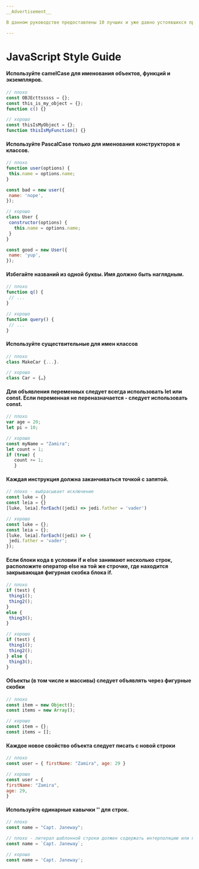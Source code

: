 ```yaml
---
__Advertisement__

В данном руководстве предоставлены 10 лучших и уже давно устоявшихся практик о том, как красиво и правильно писать на JavaScript. 

---
```


# JavaScript Style Guide
#### Используйте camelCase для именования объектов, функций и экземпляров. 
 ```javascript
 // плохо
const OBJEcttsssss = {};
const this_is_my_object = {};
function c() {}

// хорошо
const thisIsMyObject = {};
function thisIsMyFunction() {} 
```
####  Используйте PascalCase только для именования конструкторов и классов.
 ```javascript
// плохо
function user(options) {
  this.name = options.name;
}

const bad = new user({
  name: 'nope',
});

// хорошо
class User {
  constructor(options) {
    this.name = options.name;
  }
}

const good = new User({
  name: 'yup',
});
```
#### Избегайте названий из одной буквы. Имя должно быть наглядным.
 ```javascript
// плохо
function q() {
  // ...
}

// хорошо
function query() {
  // ...
}
```
#### Используйте существительные для имен классов
 ```javascript
// плохо
class MakeCar {...}.

// хорошо
class Car = {…}
```
#### Для объявления переменных следует всегда использовать let или const. Если переменная не переназначается - следует использовать const.
 ```javascript
// плохо
var age = 20;
let pi = 10;

// хорошо
const myName = "Zamira";
let count = 1;
if (true) {
    count += 1;
    }
```
#### Каждая инструкция должна заканчиваться точкой с запятой.
 ```javascript
// плохо - выбрасывает исключение
const luke = {}
const leia = {}
[luke, leia].forEach((jedi) => jedi.father = 'vader')

// хорошо
const luke = {};
const leia = {};
[luke, leia].forEach((jedi) => {
  jedi.father = 'vader';
});
```
####  Если блоки кода в условии if и else занимают несколько строк, расположите оператор else на той же строчке, где находится закрывающая фигурная скобка блока if.
 ```javascript
// плохо
if (test) {
  thing1();
  thing2();
}
else {
  thing3();
}

// хорошо
if (test) {
  thing1();
  thing2();
} else {
  thing3();
}
```
#### Объекты (в том числе и массивы) следует объявлять через фигурные скобки
 ```javascript
// плохо
const item = new Object();
const items = new Array();

// хорошо
const item = {};
const items = [];
```
#### Каждое новое свойство объекта следует писать с новой строки
 ```javascript
// плохо
const user = { firstName: "Zamira", age: 29 }

// хорошо
const user = { 
firstName: "Zamira",
age: 29,
}
```
#### Используйте одинарные кавычки '' для строк.
 ```javascript
// плохо
const name = "Capt. Janeway";

// плохо - литерал шаблонной строки должен содержать интерполяцию или переводы строк
const name = `Capt. Janeway`;

// хорошо
const name = 'Capt. Janeway';
```